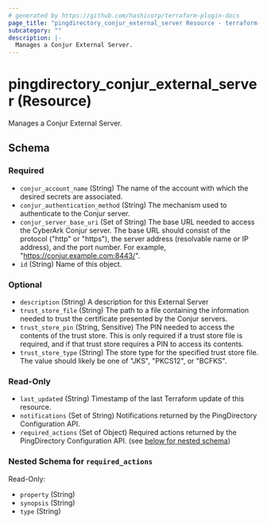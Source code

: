```yaml
---
# generated by https://github.com/hashicorp/terraform-plugin-docs
page_title: "pingdirectory_conjur_external_server Resource - terraform-provider-pingdirectory"
subcategory: ""
description: |-
  Manages a Conjur External Server.
---
```


# pingdirectory_conjur_external_server (Resource)

Manages a Conjur External Server.



<!-- schema generated by tfplugindocs -->
## Schema

### Required

- `conjur_account_name` (String) The name of the account with which the desired secrets are associated.
- `conjur_authentication_method` (String) The mechanism used to authenticate to the Conjur server.
- `conjur_server_base_uri` (Set of String) The base URL needed to access the CyberArk Conjur server. The base URL should consist of the protocol ("http" or "https"), the server address (resolvable name or IP address), and the port number. For example, "https://conjur.example.com:8443/".
- `id` (String) Name of this object.

### Optional

- `description` (String) A description for this External Server
- `trust_store_file` (String) The path to a file containing the information needed to trust the certificate presented by the Conjur servers.
- `trust_store_pin` (String, Sensitive) The PIN needed to access the contents of the trust store. This is only required if a trust store file is required, and if that trust store requires a PIN to access its contents.
- `trust_store_type` (String) The store type for the specified trust store file. The value should likely be one of "JKS", "PKCS12", or "BCFKS".

### Read-Only

- `last_updated` (String) Timestamp of the last Terraform update of this resource.
- `notifications` (Set of String) Notifications returned by the PingDirectory Configuration API.
- `required_actions` (Set of Object) Required actions returned by the PingDirectory Configuration API. (see [below for nested schema](#nestedatt--required_actions))

<a id="nestedatt--required_actions"></a>
### Nested Schema for `required_actions`

Read-Only:

- `property` (String)
- `synopsis` (String)
- `type` (String)


